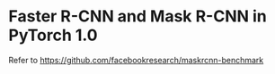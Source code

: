 # Faster R-CNN and Mask R-CNN in PyTorch 1.0
Refer to https://github.com/facebookresearch/maskrcnn-benchmark
